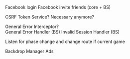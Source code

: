 Facebook login
Facebook invite friends (core + BS)

CSRF Token Service?  Necessary anymore?

General Error Interceptor?            
General Error Handler (BS)
Invalid Session Handler (BS)

Listen for phase change and change route if current game

Backdrop Manager
Ads

